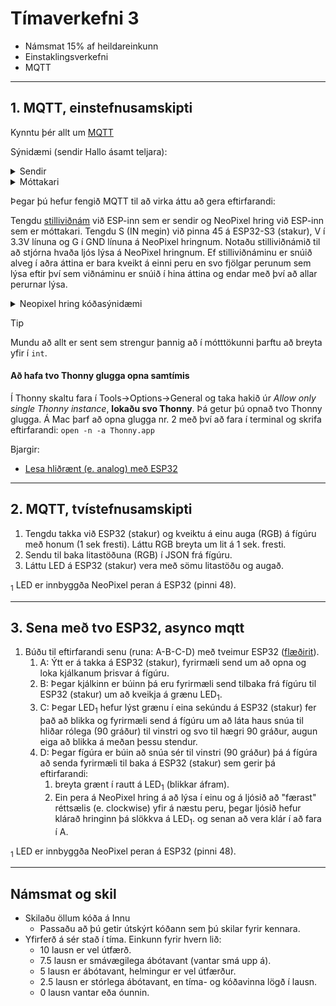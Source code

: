 # Tímaverkefni 3

- Námsmat 15% af heildareinkunn
- Einstaklingsverkefni
- MQTT

---

## 1. MQTT, einstefnusamskipti

Kynntu þér allt um [MQTT](https://mqtt.org)

Sýnidæmi (sendir Hallo ásamt teljara):

<details>
<summary>Sendir</summary>

```python
from machine import Pin, unique_id
from binascii import hexlify
from time import sleep_ms
from umqtt.simple import MQTTClient

# ------------ Tengjast WIFI -------------
WIFI_SSID = BREYTTU_MÉR
WIFI_LYKILORD = BREYTTU_MÉR

def do_connect():
    import network
    wlan = network.WLAN(network.STA_IF)
    wlan.active(True)
    if not wlan.isconnected():
        print('connecting to network...')
        wlan.connect(WIFI_SSID, WIFI_LYKILORD)
        while not wlan.isconnected():
            pass
    print('network config:', wlan.ifconfig())
    
do_connect()

# ---------------- MQTT ------------------

MQTT_BROKER = "test.mosquitto.org" # eða broker.emqx.io (þarf að vera það sama á sendir og móttakara)
CLIENT_ID = hexlify(unique_id())
TOPIC = b"XXXXkynning" # Settu fyrstu fjóra stafinu úr kennitölunni þinni stað í X-anna

mqtt_client = MQTTClient(CLIENT_ID, MQTT_BROKER, keepalive=60)
mqtt_client.connect()

teljari = 0

while True:
    skilabod = f"Halló {teljari}".encode()  # UTF-8 er sjálfgefið í encode, til að geta notað íslenska stafi
    mqtt_client.publish(TOPIC, skilabod)

    teljari += 1
    sleep_ms(1000)
```
</details>

<details>
<summary>Móttakari</summary>

```python
from machine import Pin, unique_id
from binascii import hexlify
from time import sleep_ms
from umqtt.simple import MQTTClient

# ------------ Tengjast WIFI -------------
WIFI_SSID = BREYTTU_MÉR
WIFI_LYKILORD = BREYTTU_MÉR

def do_connect():
    import network
    wlan = network.WLAN(network.STA_IF)
    wlan.active(True)
    if not wlan.isconnected():
        print('connecting to network...')
        wlan.connect(WIFI_SSID, WIFI_LYKILORD)
        while not wlan.isconnected():
            pass
    print('network config:', wlan.ifconfig())
    
do_connect()

# ---------------- MQTT ------------------

MQTT_BROKER = "test.mosquitto.org" # eða broker.emqx.io (þarf að vera það sama á sendir og móttakara)
CLIENT_ID = hexlify(unique_id())
TOPIC = b"XXXXkynning" # Settu fyrstu fjóra stafinu úr kennitölunni þinni stað í X-anna

# Callback fall, keyrir þegar skilaboð berast með MQTT
def fekk_skilabod(topic, skilabod):
    print(f"TOPIC: {topic.decode()}, skilaboð: {skilabod.decode()}")
    # ATH. skilaboðin berast sem strengur

mqtt_client = MQTTClient(CLIENT_ID, MQTT_BROKER, keepalive=60)
mqtt_client.set_callback(fekk_skilabod) # callback fallið skilgreint
mqtt_client.connect()
mqtt_client.subscribe(TOPIC)

while True:
   try:
        mqtt_client.check_msg()
   except:
        print("endurtengjast")
        mqtt_client = MQTTClient(CLIENT_ID, MQTT_BROKER, keepalive=60)
        mqtt_client.set_callback(fekk_skilabod) # callback fallið skilgreint
        mqtt_client.connect()
        mqtt_client.subscribe(TOPIC)
   sleep_ms(1000)
```
</details>

Þegar þú hefur fengið MQTT til að virka áttu að gera eftirfarandi:

Tengdu [stilliviðnám](https://cdn-learn.adafruit.com/guides/images/000/002/179/medium800/562-00.jpg) við ESP-inn sem er sendir og NeoPixel hring við ESP-inn sem er  móttakari. Tengdu S (IN megin) við pinna 45 á ESP32-S3 (stakur), V í 3.3V línuna og G í GND línuna á NeoPixel hringnum. Notaðu stilliviðnámið til að stjórna hvaða ljós lýsa á NeoPixel hringnum. Ef stilliviðnáminu er snúið alveg í aðra áttina er bara kveikt á einni peru en svo fjölgar perunum sem lýsa eftir því sem viðnáminu er snúið í hina áttina og endar með því að allar perurnar lýsa.



<details>
<summary>Neopixel hring kóðasýnidæmi</summary>
<br>

```python
from machine import Pin
from neopixel import NeoPixel
from time import sleep_ms

neo = NeoPixel(Pin(45), 8)

# Allar NeoPixel perurnar lýsa rauðu ljósi í eina sekúndu, síðan lýsa allar grænu ljósi í eina sekúndu að lokum lýsa þær allar bláu ljósi.
neo.fill([255, 0, 0])
neo.write()
sleep_ms(1000)
neo.fill([0, 255, 0])
neo.write()
sleep_ms(1000)
neo.fill([0, 0, 255])
neo.write()
sleep_ms(1000)

# Ein NeoPixel pera á að lýsa í einu og á ljósið að "færast" réttsælis (e. clockwise) yfir á næstu peru, þegar ljósið hefur klárað hringinn á það að byrja á nýjum hring.
while True:
    for i in range(8):
        neo.fill([0, 0, 0])
        neo[i] = [255, 0, 0]
        neo.write()
        sleep_ms(250)
```

</details>

> [!Tip]
> Mundu að allt er sent sem strengur þannig að í mótttökunni þarftu að breyta yfir í `int`.


#### Að hafa tvo Thonny glugga opna samtímis
Í Thonny skaltu fara í Tools->Options->General og taka hakið úr *Allow only single Thonny instance*, **lokaðu svo Thonny**. Þá getur þú opnað tvo Thonny glugga. Á Mac þarf að opna glugga nr. 2 með því að fara í terminal og skrifa eftirfarandi: `open -n -a Thonny.app`

Bjargir: 
- [Lesa hliðrænt (e. analog) með ESP32](https://github.com/VESM1VS/AFANGI/blob/main/Kennsluefni/analog.md#lesi%C3%B0-fr%C3%A1-pinna)

---

## 2. MQTT, tvístefnusamskipti

1. Tengdu takka við ESP32 (stakur) og kveiktu á einu auga (RGB) á fígúru með honum (1 sek fresti). Láttu RGB breyta um lit á 1 sek. fresti.
1. Sendu til baka litastöðuna (RGB) í JSON frá fígúru.
1. Láttu LED á ESP32 (stakur) vera með sömu litastöðu og augað.

<sub>1</sub> LED er innbyggða NeoPixel peran á ESP32 (pinni 48).

---

## 3. Sena með tvo ESP32, asynco mqtt 

1. Búðu til eftirfarandi senu (runa: A-B-C-D) með tveimur ESP32 ([flæðirit](https://raw.githubusercontent.com/VESM3/Kennarar/20bc84d2c8a4a41d2b64bc4b2591e78fd7932592/Verkefni/H24/H24_v3_3.drawio.svg?token=AD4F24J7DA4PVMQ57335BVDHFFEDC)).
    1. A: Ýtt er á takka á ESP32 (stakur), fyrirmæli send um að opna og loka kjálkanum þrisvar á fígúru. 
    1. B: Þegar kjálkinn er búinn þá eru fyrirmæli send tilbaka frá fígúru til ESP32 (stakur) um að kveikja á grænu LED<sub>1</sub>. 
    1. C: Þegar LED<sub>1</sub> hefur lýst grænu í eina sekúndu á ESP32 (stakur) fer það að blikka og fyrirmæli send á fígúru um að láta haus snúa til hliðar rólega (90 gráður) til vinstri og svo til hægri 90 gráður, augun eiga að blikka á meðan þessu stendur.
    1. D: Þegar fígúra er búin að snúa sér til vinstri (90 gráður) þá á fígúra að senda fyrirmæli til baka á ESP32 (stakur) sem gerir þá eftirfarandi:
        1. breyta grænt í rautt á LED<sub>1</sub> (blikkar áfram).
        1. Ein pera á NeoPixel hring á að lýsa í einu og á ljósið að "færast" réttsælis (e. clockwise) yfir á næstu peru, þegar ljósið hefur klárað hringinn þá slökkva á LED<sub>1</sub>. og senan að vera klár í að fara í A.

<sub>1</sub> LED er innbyggða NeoPixel peran á ESP32 (pinni 48).

---

## Námsmat og skil

- Skilaðu öllum kóða á Innu
  - Passaðu að þú getir útskýrt kóðann sem þú skilar fyrir kennara.
- Yfirferð á sér stað í tíma. Einkunn fyrir hvern lið: 
    - 10 lausn er vel útfærð.
    - 7.5 lausn er smávægilega ábótavant (vantar smá upp á).
    - 5 lausn er ábótavant, helmingur er vel útfærður.
    - 2.5 lausn er stórlega ábótavant, en tíma- og kóðavinna lögð í lausn.
    - 0 lausn vantar eða óunnin.




<!--

> `volume` fallið tekur inn heiltölu á bilinu 0 til og með 30

> [!Tip]
>  - Hafðu tvö MQTT topic, annað fyrir hita og raka en hitt fyrir litastyrk og lit, t.d. `XXXX/hiti_raki` og `XXXX/litur_styrkur`.
>  - Í stað `umqtt.simple` skaltu nota `umqtt.robust` því það er með innbyggða villumeðhöndlun.

Bjargir:
- [DHT11 og micropython](https://docs.micropython.org/en/latest/esp32/quickref.html#dht-driver)

Servo-arnir eiga allir að hreyfast lítillega (ca. 25°).

- [umqtt.simple og robust](https://github.com/micropython/micropython-lib/tree/master/micropython)
- [mqtt söfn](https://awesome-micropython.com/#mqtt)
  
Messages can be sent with a quality of service (QoS),
- At most once - the message is sent only once (fire and forget).
- At least once - until acknowledgement is received (multiple times).
- Exactly once - to ensure only one copy of the message is received (assured delivery).

MQTT supports a keep alive function that checks if the connection is still alive during long gaps between messages.

-->

